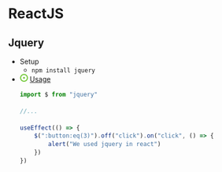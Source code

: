 # ReactJS
## Jquery
- Setup
    - `npm install jquery`
- ![](../../../-/1.png) [Usage](src/components/MyTabBar.jsx)
    ~~~js
    import $ from "jquery"

    //...

    useEffect(() => {
        $(":button:eq(3)").off("click").on("click", () => {
            alert("We used jquery in react")
        })
    })
    ~~~
